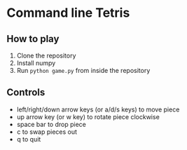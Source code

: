 # Command line Tetris

## How to play
1. Clone the repository
2. Install numpy
3. Run `python game.py` from inside the repository

## Controls
* left/right/down arrow keys (or a/d/s keys) to move piece
* up arrow key (or w key) to rotate piece clockwise
* space bar to drop piece
* c to swap pieces out
* q to quit

